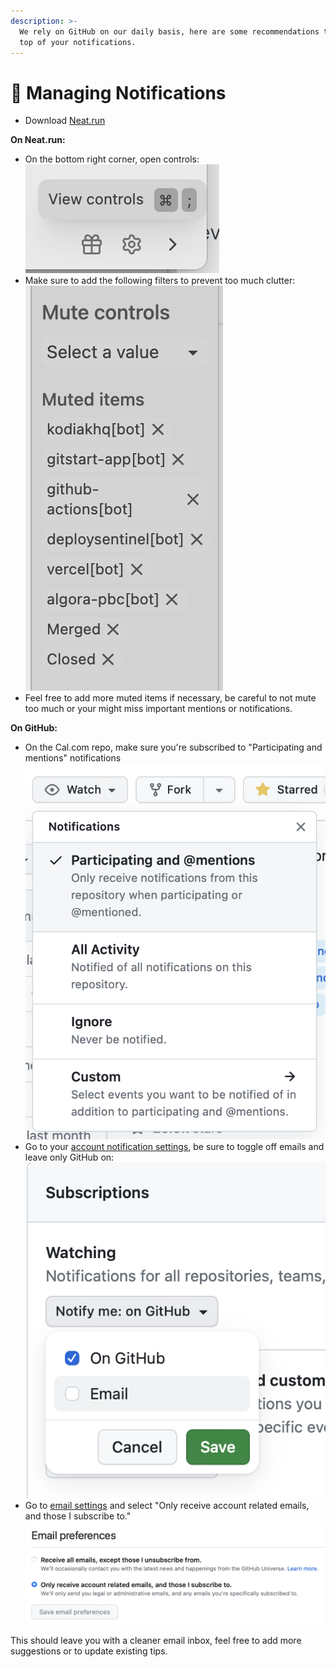 ```yaml
---
description: >-
  We rely on GitHub on our daily basis, here are some recommendations to keep on
  top of your notifications.
---
```


# 🔔 Managing Notifications

* Download [Neat.run](https://neat.run)

**On Neat.run:**

* On the bottom right corner, open controls:![](../.gitbook/assets/image.png)
* Make sure to add the following filters to prevent too much clutter:\
  ![](<../.gitbook/assets/image (10).png>)
* Feel free to add more muted items if necessary, be careful to not mute too much or your might miss important mentions or notifications.

**On GitHub:**

* On the Cal.com repo, make sure you're subscribed to "Participating and mentions" notifications\
  ![](<../.gitbook/assets/image (6).png>)
* Go to your [account notification settings](https://github.com/settings/notifications), be sure to toggle off emails and leave only GitHub on:\
  ![](<../.gitbook/assets/image (3).png>)
* Go to [email settings](https://github.com/settings/emails) and select "Only receive account related emails, and those I subscribe to."\
  ![](<../.gitbook/assets/image (16).png>)

This should leave you with a cleaner email inbox, feel free to add more suggestions or to update existing tips.
